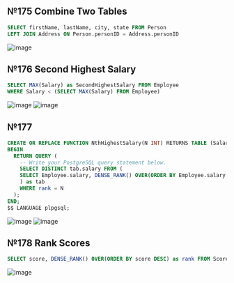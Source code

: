 ## №175 Combine Two Tables

```sql
SELECT firstName, lastName, city, state FROM Person 
LEFT JOIN Address ON Person.personID = Address.personID
```

![image](https://github.com/NikitaChernikov04/SQL/assets/113566014/5c5bada0-cfca-4b24-81d4-500673af9681)

## №176 Second Highest Salary

```sql
SELECT MAX(Salary) as SecondHighestSalary FROM Employee
WHERE Salary < (SELECT MAX(Salary) FROM Employee)
```

![image](https://github.com/NikitaChernikov04/SQL/assets/113566014/91fb026a-f1fd-476e-ba3d-4a6c6e4a3b2a) ![image](https://github.com/NikitaChernikov04/SQL/assets/113566014/9981e918-742a-4feb-bc06-c1123fc089f5)

## №177 

```sql
CREATE OR REPLACE FUNCTION NthHighestSalary(N INT) RETURNS TABLE (Salary INT) AS $$
BEGIN
  RETURN QUERY (
    -- Write your PostgreSQL query statement below.
    SELECT DISTINCT tab.salary FROM (
    SELECT Employee.salary, DENSE_RANK() OVER(ORDER BY Employee.salary DESC) as rank FROM Employee
    ) as tab
    WHERE rank = N     
  );
END;
$$ LANGUAGE plpgsql;
```
![image](https://github.com/NikitaChernikov04/SQL/assets/113566014/144c67ba-c6f2-48c5-9d65-e08834dce4af) ![image](https://github.com/NikitaChernikov04/SQL/assets/113566014/fbb7190c-8972-4c38-98da-c62d01e1da5c)

## №178 Rank Scores

```sql
SELECT score, DENSE_RANK() OVER(ORDER BY score DESC) as rank FROM Scores
```

![image](https://github.com/NikitaChernikov04/SQL/assets/113566014/9f8c0c27-8e1d-4ae4-b731-dc26480791cc)









